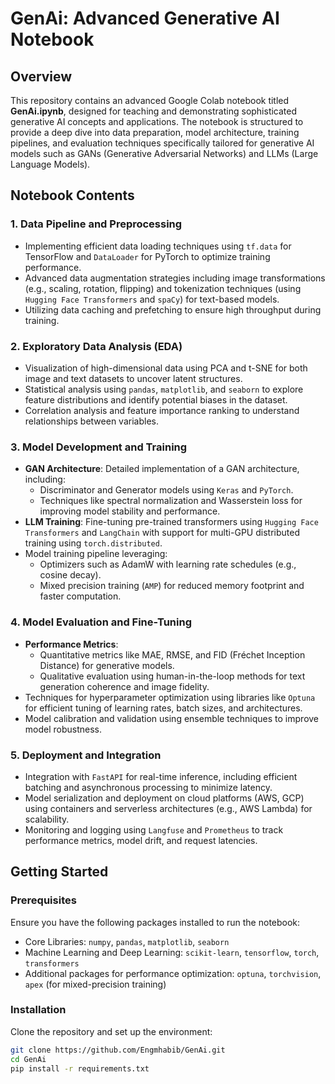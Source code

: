 # GenAi: Advanced Generative AI Notebook

## Overview

This repository contains an advanced Google Colab notebook titled **GenAi.ipynb**, designed for teaching and demonstrating sophisticated generative AI concepts and applications. The notebook is structured to provide a deep dive into data preparation, model architecture, training pipelines, and evaluation techniques specifically tailored for generative AI models such as GANs (Generative Adversarial Networks) and LLMs (Large Language Models).

## Notebook Contents

### 1. **Data Pipeline and Preprocessing**
   - Implementing efficient data loading techniques using `tf.data` for TensorFlow and `DataLoader` for PyTorch to optimize training performance.
   - Advanced data augmentation strategies including image transformations (e.g., scaling, rotation, flipping) and tokenization techniques (using `Hugging Face Transformers` and `spaCy`) for text-based models.
   - Utilizing data caching and prefetching to ensure high throughput during training.

### 2. **Exploratory Data Analysis (EDA)**
   - Visualization of high-dimensional data using PCA and t-SNE for both image and text datasets to uncover latent structures.
   - Statistical analysis using `pandas`, `matplotlib`, and `seaborn` to explore feature distributions and identify potential biases in the dataset.
   - Correlation analysis and feature importance ranking to understand relationships between variables.

### 3. **Model Development and Training**
   - **GAN Architecture**: Detailed implementation of a GAN architecture, including:
     - Discriminator and Generator models using `Keras` and `PyTorch`.
     - Techniques like spectral normalization and Wasserstein loss for improving model stability and performance.
   - **LLM Training**: Fine-tuning pre-trained transformers using `Hugging Face Transformers` and `LangChain` with support for multi-GPU distributed training using `torch.distributed`.
   - Model training pipeline leveraging:
     - Optimizers such as AdamW with learning rate schedules (e.g., cosine decay).
     - Mixed precision training (`AMP`) for reduced memory footprint and faster computation.

### 4. **Model Evaluation and Fine-Tuning**
   - **Performance Metrics**:
     - Quantitative metrics like MAE, RMSE, and FID (Fréchet Inception Distance) for generative models.
     - Qualitative evaluation using human-in-the-loop methods for text generation coherence and image fidelity.
   - Techniques for hyperparameter optimization using libraries like `Optuna` for efficient tuning of learning rates, batch sizes, and architectures.
   - Model calibration and validation using ensemble techniques to improve model robustness.

### 5. **Deployment and Integration**
   - Integration with `FastAPI` for real-time inference, including efficient batching and asynchronous processing to minimize latency.
   - Model serialization and deployment on cloud platforms (AWS, GCP) using containers and serverless architectures (e.g., AWS Lambda) for scalability.
   - Monitoring and logging using `Langfuse` and `Prometheus` to track performance metrics, model drift, and request latencies.

## Getting Started

### Prerequisites

Ensure you have the following packages installed to run the notebook:
- Core Libraries: `numpy`, `pandas`, `matplotlib`, `seaborn`
- Machine Learning and Deep Learning: `scikit-learn`, `tensorflow`, `torch`, `transformers`
- Additional packages for performance optimization: `optuna`, `torchvision`, `apex` (for mixed-precision training)

### Installation

Clone the repository and set up the environment:
```bash
git clone https://github.com/Engmhabib/GenAi.git
cd GenAi
pip install -r requirements.txt

